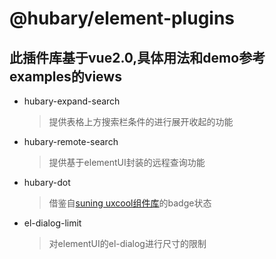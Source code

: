# @hubary/element-plugins

## 此插件库基于vue2.0,具体用法和demo参考examples的views

- hubary-expand-search
  > 提供表格上方搜索栏条件的进行展开收起的功能

- hubary-remote-search
  > 提供基于elementUI封装的远程查询功能

- hubary-dot
  > 借鉴自[suning uxcool组件库](http://uxcool.suning.com/guide/introduction)的badge状态

- el-dialog-limit
  >对elementUI的el-dialog进行尺寸的限制
